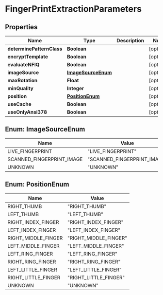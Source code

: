 
# FingerPrintExtractionParameters

## Properties
Name | Type | Description | Notes
------------ | ------------- | ------------- | -------------
**determinePatternClass** | **Boolean** |  |  [optional]
**encryptTemplate** | **Boolean** |  |  [optional]
**evaluateNFIQ** | **Boolean** |  |  [optional]
**imageSource** | [**ImageSourceEnum**](#ImageSourceEnum) |  |  [optional]
**maxRotation** | **Float** |  |  [optional]
**minQuality** | **Integer** |  |  [optional]
**position** | [**PositionEnum**](#PositionEnum) |  |  [optional]
**useCache** | **Boolean** |  |  [optional]
**useOnlyAnsi378** | **Boolean** |  |  [optional]


<a name="ImageSourceEnum"></a>
## Enum: ImageSourceEnum
Name | Value
---- | -----
LIVE_FINGERPRINT | &quot;LIVE_FINGERPRINT&quot;
SCANNED_FINGERPRINT_IMAGE | &quot;SCANNED_FINGERPRINT_IMAGE&quot;
UNKNOWN | &quot;UNKNOWN&quot;


<a name="PositionEnum"></a>
## Enum: PositionEnum
Name | Value
---- | -----
RIGHT_THUMB | &quot;RIGHT_THUMB&quot;
LEFT_THUMB | &quot;LEFT_THUMB&quot;
RIGHT_INDEX_FINGER | &quot;RIGHT_INDEX_FINGER&quot;
LEFT_INDEX_FINGER | &quot;LEFT_INDEX_FINGER&quot;
RIGHT_MIDDLE_FINGER | &quot;RIGHT_MIDDLE_FINGER&quot;
LEFT_MIDDLE_FINGER | &quot;LEFT_MIDDLE_FINGER&quot;
LEFT_RING_FINGER | &quot;LEFT_RING_FINGER&quot;
RIGHT_RING_FINGER | &quot;RIGHT_RING_FINGER&quot;
LEFT_LITTLE_FINGER | &quot;LEFT_LITTLE_FINGER&quot;
RIGHT_LITTLE_FINGER | &quot;RIGHT_LITTLE_FINGER&quot;
UNKNOWN | &quot;UNKNOWN&quot;



